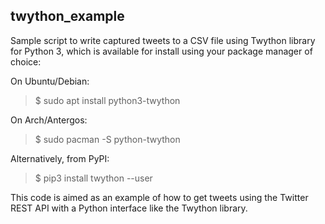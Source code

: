 twython_example
---

Sample script to write captured tweets to a CSV file using Twython library for Python 3, which is available for install using your package manager of choice:

On Ubuntu/Debian:
> $ sudo apt install python3-twython

On Arch/Antergos:
> $ sudo pacman -S python-twython

Alternatively, from PyPI:
> $ pip3 install twython --user

This code is aimed as an example of how to get tweets using the Twitter REST API with a Python interface like the Twython library.